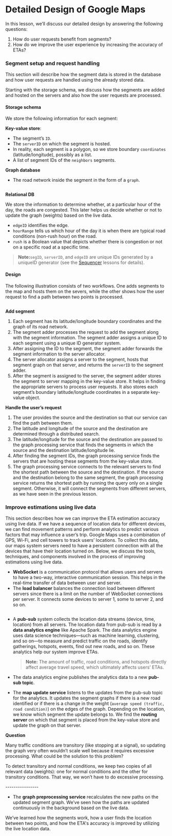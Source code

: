 # Detailed Design of Google Maps

In this lesson, we’ll discuss our detailed design by answering the following questions:

1. How do user requests benefit from segments?
2. How do we improve the user experience by increasing the accuracy of ETAs?

### Segment setup and request handling <a href="#segment-setup-and-request-handling-0" id="segment-setup-and-request-handling-0"></a>

This section will describe how the segment data is stored in the database and how user requests are handled using the already stored data.

Starting with the storage schema, we discuss how the segments are added and hosted on the servers and also how the user requests are processed.

#### Storage schema <a href="#storage-schema-1" id="storage-schema-1"></a>

We store the following information for each segment:

**Key-value store**:

* The segment’s `ID`.
* The `serverID` on which the segment is hosted.
* In reality, each segment is a polygon, so we store boundary `coordinates` (latitude/longitude), possibly as a list.
* A list of segment IDs of the `neighbors` segments.

**Graph database**

* The road network inside the segment in the form of a `graph`.

<figure><img src="https://kuweiguge.github.io/Grokking-Modern-System-Design-Interview-Gitbook/.gitbook/assets/Screenshot 2023-09-03 at 12.01.42 PM.png" alt=""><figcaption></figcaption></figure>

**Relational DB**

We store the information to determine whether, at a particular hour of the day, the roads are congested. This later helps us decide whether or not to update the graph (weights) based on the live data.

* `edgeID` identifies the edge.
* `hourRange` tells us which hour of the day it is when there are typical road conditions (non-rush hour) on the road.
* `rush` is a Boolean value that depicts whether there is congestion or not on a specific road at a specific time.

> **Note:**`segID`, `serverID`, and `edgeID` are unique IDs generated by a uniqueID generator (see the [Sequencer](https://www.educative.io/collection/page/10370001/4941429335392256/6499939719053312) lessons for details).

#### Design <a href="#design-0" id="design-0"></a>

The following illustration consists of two workflows. One adds segments to the map and hosts them on the severs, while the other shows how the user request to find a path between two points is processed.

<figure><img src="https://kuweiguge.github.io/Grokking-Modern-System-Design-Interview-Gitbook/.gitbook/assets/Screenshot 2023-09-03 at 12.02.06 PM.png" alt=""><figcaption></figcaption></figure>

**Add segment**

1. Each segment has its latitude/longitude boundary coordinates and the graph of its road network.
2. The segment adder processes the request to add the segment along with the segment information. The segment adder assigns a unique ID to each segment using a unique ID generator system.
3. After assigning the ID to the segment, the segment adder forwards the segment information to the server allocator.
4. The server allocator assigns a server to the segment, hosts that segment graph on that server, and returns the `serverID` to the segment adder.
5. After the segment is assigned to the server, the segment adder stores the segment to server mapping in the key-value store. It helps in finding the appropriate servers to process user requests. It also stores each segment’s boundary latitude/longitude coordinates in a separate key-value object.

**Handle the user’s request**

1. The user provides the source and the destination so that our service can find the path between them.
2. The latitude and longitude of the source and the destination are determined through a distributed search.
3. The latitude/longitude for the source and the destination are passed to the graph processing service that finds the segments in which the source and the destination latitude/longitude lie.
4. After finding the segment IDs, the graph processing service finds the servers that are hosting these segments from the key-value store.
5. The graph processing service connects to the relevant servers to find the shortest path between the source and the destination. If the source and the destination belong to the same segment, the graph processing service returns the shortest path by running the query only on a single segment. Otherwise, it will connect the segments from different servers, as we have seen in the previous lesson.

### Improve estimations using live data <a href="#improve-estimations-using-live-data-0" id="improve-estimations-using-live-data-0"></a>

This section describes how we can improve the ETA estimation accuracy using live data. If we have a sequence of location data for different devices, we can find movement patterns and perform analytics to predict various factors that may influence a user’s trip. Google Maps uses a combination of GPS, Wi-Fi, and cell towers to track users’ locations. To collect this data, our maps system servers need to have a persistent connection with all the devices that have their location turned on. Below, we discuss the tools, techniques, and components involved in the process of improving estimations using live data.

* **WebSocket** is a communication protocol that allows users and servers to have a two-way, interactive communication session. This helps in the real-time transfer of data between user and server.
* The **load balancer** balances the connection load between different servers since there is a limit on the number of WebSocket connections per server. It connects some devices to server 1, some to server 2, and so on.

<figure><img src="https://kuweiguge.github.io/Grokking-Modern-System-Design-Interview-Gitbook/.gitbook/assets/Screenshot 2023-09-03 at 12.02.27 PM.png" alt=""><figcaption></figcaption></figure>

*   A **pub-sub** system collects the location data streams (device, time, location) from all servers. The location data from pub-sub is read by a **data analytics engine** like Apache Spark. The data analytics engine uses data science techniques—such as machine learning, clustering, and so on—to measure and predict traffic on the roads, identify gatherings, hotspots, events, find out new roads, and so on. These analytics help our system improve ETAs.

    > **Note:** The amount of traffic, road conditions, and hotspots directly affect average travel speed, which ultimately affects users’ ETAs.
* The data analytics engine publishes the analytics data to a new **pub-sub topic**.
* The **map update service** listens to the updates from the pub-sub topic for the analytics. It updates the segment graphs if there is a new road identified or if there is a change in the weight (`average speed (traffic, road condition)`) on the edges of the graph. Depending on the location, we know which segment the update belongs to. We find the **routing server** on which that segment is placed from the key-value store and update the graph on that server.

**Question**

Many traffic conditions are transitory (like stopping at a signal), so updating the graph very often wouldn’t scale well because it requires excessive processing. What could be the solution to this problem?

To detect transitory and normal conditions, we keep two copies of all relevant data (weights): one for normal conditions and the other for transitory conditions. That way, we won’t have to do excessive processing.

\----------------

* The **graph preprocessing service** recalculates the new paths on the updated segment graph. We’ve seen how the paths are updated continuously in the background based on the live data.

We’ve learned how the segments work, how a user finds the location between two points, and how the ETA's accuracy is improved by utilizing the live location data.
